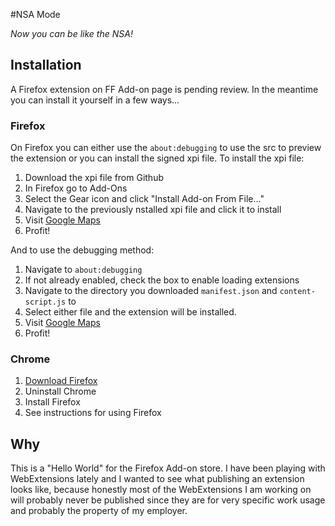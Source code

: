#NSA Mode

_Now you can be like the NSA!_

## Installation

A Firefox extension on FF Add-on page is pending review. In the meantime
you can install it yourself in a few ways...

### Firefox

On Firefox you can either use the `about:debugging` to use the src to
preview the extension or you can install the signed xpi file. To install
the xpi file:

1. Download the xpi file from Github 
2. In Firefox go to Add-Ons
3. Select the Gear icon and click "Install Add-on From File..."
4. Navigate to the previously nstalled xpi file and click it to install
5. Visit [Google Maps](https://google.com/maps)
6. Profit!

And to use the debugging method:

1. Navigate to `about:debugging`
2. If not already enabled, check the box to enable loading extensions
3. Navigate to the directory you downloaded `manifest.json` and
   `content-script.js` to
4. Select either file and the extension will be installed.
5. Visit [Google Maps](https://google.com/maps)
6. Profit!

### Chrome

1. [Download Firefox](https://mozilla.org/firefox)
2. Uninstall Chrome
3. Install Firefox
4. See instructions for using Firefox

## Why

This is a "Hello World" for the Firefox Add-on store. I have been playing
with WebExtensions lately and I wanted to see what publishing an extension
looks like, because honestly most of the WebExtensions I am working on
will probably never be published since they are for very specific work
usage and probably the property of my employer.
